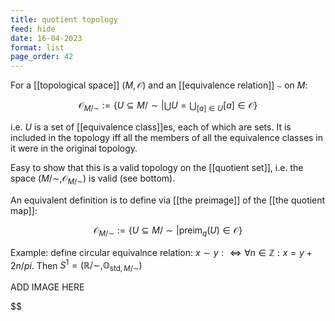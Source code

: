 ```yaml
---
title: quotient topology
feed: hide
date: 16-04-2023
format: list
page_order: 42
---
```



For a [[topological space]] $(M, \mathcal O)$ and an [[equivalence relation]] $\sim$ on $M$:

$$
\mathcal O_{M/\sim}:= \{U\subseteq M/\sim \big| \bigcup U = \bigcup_{[a]\in U}[a]\in \mathcal {O}\}
$$


i.e. $U$ is a set of [[equivalence class]]es, each of which are sets. It is included in the topology iff all the members of all the equivalence classes in it were in the original topology.

Easy to show that this is a valid topology on the [[quotient set]], i.e. the space $(M/\sim, \mathcal O_{M/\sim})$ is valid (see bottom).

An equivalent definition is to define via [[the preimage]] of the [[the quotient map]]:

$$
\mathcal O_{M/\sim}:= \{U\subseteq M/\sim \big| \text{preim}_q(U)\in \mathcal {O}\}
$$



Example: define circular equivalnce relation: $x\sim y:\iff \forall n\in \mathbb Z: x = y + 2n/pi$. Then  $S^1 = (\mathbb R/\sim, \mathbb O_{\text{std}, M/\sim})$


ADD IMAGE HERE

$$